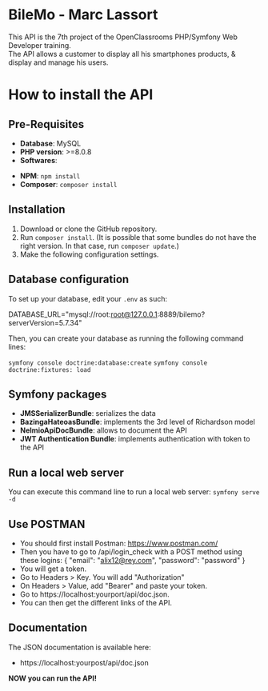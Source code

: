 # **BileMo - Marc Lassort**

This API is the 7th project of the OpenClassrooms PHP/Symfony Web Developer training.  
The API allows a customer to display all his smartphones products, & display and manage his users.

# **How to install the API**

## **Pre-Requisites**

- **Database**: MySQL
- **PHP version**: >=8.0.8
- **Softwares**:

* **NPM**: `npm install`
* **Composer**: `composer install`

## **Installation**

1. Download or clone the GitHub repository.
2. Run `composer install`. (It is possible that some bundles do not have the right version. In that case, run `composer update`.)
3. Make the following configuration settings.

## **Database configuration**

To set up your database, edit your `.env` as such:

DATABASE_URL="mysql://root:root@127.0.0.1:8889/bilemo?serverVersion=5.7.34"

Then, you can create your database as running the following command lines:

`symfony console doctrine:database:create`
`symfony console doctrine:fixtures: load`

## **Symfony packages**

- **JMSSerializerBundle**: serializes the data
- **BazingaHateoasBundle**: implements the 3rd level of Richardson model
- **NelmioApiDocBundle**: allows to document the API
- **JWT Authentication Bundle**: implements authentication with token to the API

## **Run a local web server**

You can execute this command line to run a local web server: `symfony serve -d`

## **Use POSTMAN**

- You should first install Postman: https://www.postman.com/
- Then you have to go to /api/login_check with a POST method using these logins:
  {
  "email": "alix12@rey.com",
  "password": "password"
  }
- You will get a token.
- Go to Headers > Key. You will add "Authorization"
- On Headers > Value, add "Bearer" and paste your token.
- Go to https://localhost:yourport/api/doc.json.
- You can then get the different links of the API.

## **Documentation**

The JSON documentation is available here:

- https://localhost:yourpost/api/doc.json

**NOW you can run the API!**